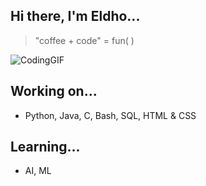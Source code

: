 ## Hi there, I'm Eldho...

> "coffee + code" = fun( )

![CodingGIF](https://user-images.githubusercontent.com/52076352/177036141-be32ea7b-134f-49c9-b3ca-c61c153ac56a.gif)
## Working on...
- Python, Java, C, Bash, SQL, HTML & CSS
## Learning...
- AI, ML
